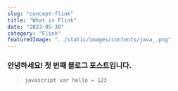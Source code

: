 ```yaml
---
slug: "concept-flink"
title: "What is Flink"
date: "2023-05-30"
category: "Flink"
featuredImage: "../static/images/contents/java_.png"
---
```


### 안녕하세요! 첫 번째 블로그 포스트입니다.


> `javascript
> var hello = 123
> `